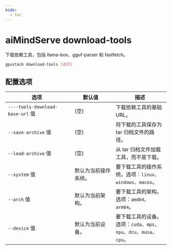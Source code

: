```yaml
---
hide:
  - toc
---
```


# aiMindServe download-tools

下载依赖工具，包括 llama-box、gguf-parser 和 fastfetch。

```bash
gpustack download-tools [选项]
```

## 配置选项

| <div style="width:180px">选项</div> | <div style="width:100px">默认值</div> | 描述                                                                        |
| ----------------------------------- | -------------------------------------- | ---------------------------------------------------------------------------------- |
| `----tools-download-base-url` 值 | (空)                                | 下载依赖工具的基础 URL。                                             |
| `--save-archive` 值              | (空)                                | 将下载的工具保存为 tar 归档文件的路径。                                    |
| `--load-archive` 值              | (空)                                | 从 tar 归档文件加载工具，而不是下载。          |
| `--system` 值                    | 默认为当前操作系统。             | 要下载工具的操作系统。选项：`linux`、`windows`、`macos`。      |
| `--arch` 值                      | 默认为当前架构。   | 要下载工具的架构。选项：`amd64`、`arm64`。                     |
| `--device` 值                    | 默认为当前设备。         | 要下载工具的设备。选项：`cuda`、`mps`、`npu`、`dcu`、`musa`、`cpu`。 | 